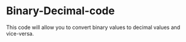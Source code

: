 # Binary-Decimal-code
This code will allow you to convert binary values to decimal values and vice-versa.
